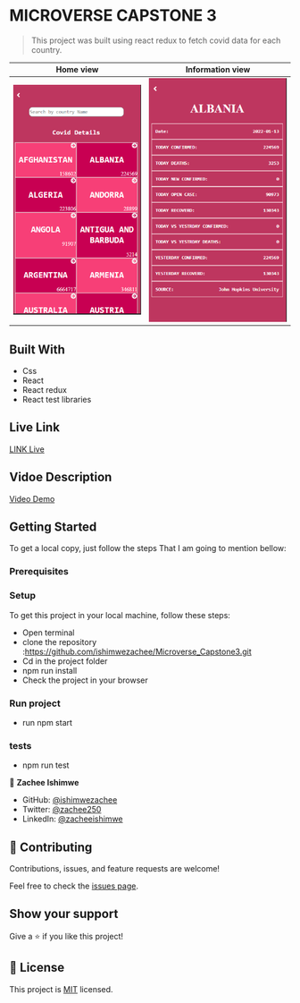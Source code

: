 
#  MICROVERSE CAPSTONE 3 

> This project was built using react redux to fetch 
> covid data for each country.

Home view                                      |  Information view
:------------------------------------------------:|:-----------------------------------------------:
![](./src/capstone.PNG)                     |  ![](./src/capsone2.PNG)


## Built With
- Css
- React 
- React redux
- React test libraries

## Live Link 
[LINK Live](https://quirky-austin-ee8614.netlify.app/)


## Vidoe Description

[Video Demo](https://www.loom.com/share/408ea1544bd4414baa59fa4587e8b484)


## Getting Started
To get a local copy, just follow the steps That I am going to mention bellow:

### Prerequisites

### Setup
To get this project in your local machine, follow these steps:
- Open terminal 
- clone the repository :https://github.com/ishimwezachee/Microverse_Capstone3.git
- Cd in the project folder
- npm run install 
- Check the project in your browser 

### Run project 
 - run npm start
 
 ### tests
 - npm run test 


👤 **Zachee Ishimwe**

- GitHub: [@ishimwezachee](https://github.com/ishimwezachee)
- Twitter: [@zachee250](https://twitter.com/zachee250)
- LinkedIn: [@zacheeishimwe](https://www.linkedin.com/in/zachee-ishimwe-ab952a119/)



## 🤝 Contributing

Contributions, issues, and feature requests are welcome!

Feel free to check the [issues page](../../issues/).

## Show your support

Give a ⭐️ if you like this project!


## 📝 License

This project is [MIT](./MIT.md) licensed.